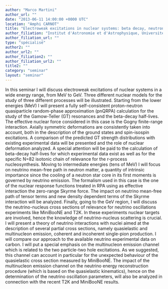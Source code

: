 ```yaml
---
author: "Marco Martini"
author_url: ""
date: "2013-06-11 14:00:00 +0000 UTC"
location: "Amphi CARNOT"
title: "Electroweak excitations in nuclear systems: beta decay, neutron stars, neutrino cross sections and oscillations"
author_filiation: "Institut d'Astronomie et d'Astrophysique, Université Libre de Bruxelles"
author_filiation_url: ""
type: "spécialisé"
author2: ""
author_url2: ""
author_filiation2: ""
author_filiation_url2: ""
title2: ""
category: "seminar" 
layout: "seminar"
---
```

In this seminar I will discuss electroweak excitations of nuclear systems in a wide energy range, from MeV to GeV. Three different nuclear models for the study of three different processes will be illustrated. Starting from the lower energies (MeV) I will present a fully self-consistent proton-neutron quasiparticle random-phase approximation (pnQRPA) calculation for the study of the Gamow-Teller (GT) resonances and the beta-decay half-lives. The effective nuclear force considered in this case is the Gogny finite-range interaction. Axially symmetric deformations are consistently taken into account, both in the description of the ground states and spin-isospin excitations. A comparison of the predicted GT strength distributions with existing experimental data will be presented and the role of nuclear deformation analyzed. A special attention will be paid to the calculation of beta-decay half-lives for which experimental data exist as well as for the specific N=82 isotonic chain of relevance for the r-process nucleosynthesis. Moving to intermediate energies (tens of MeV) I will focus on neutrino mean-free path in neutron matter, a quantity of intrinsic importance since the cooling of a neutron star core in its first moments is governed by neutrino emission. The formalism used in this case is the one of the nuclear response functions treated in RPA using as effective interaction the zero-range Skyrme force. The impact on neutrino mean-free path of tensor terms and new density dependent terms of the Skyrme interaction will be analyzed. Finally, going to the GeV region, I will discuss the neutrino-nucleus cross sections of relevance for neutrino oscillations experiments like MiniBooNE and T2K. In these experiments nuclear targets are involved, hence the knowledge of neutrino-nucleus scattering is crucial. I will present a theory of neutrino interactions with nuclei aimed at the description of several partial cross sections, namely quasielastic and multinucleon emission, coherent and incoherent single-pion production. I will compare our approach to the available neutrino experimental data on carbon. I will put a special emphasis on the multinucleon emission channel which is related to the two particle-two hole excitations. As we suggested, this channel can account in particular for the unexpected behaviour of the quasielastic cross section measured by MiniBooNE. The impact of the multinucleon emission channel on the neutrino energy reconstruction procedure (which is based on the quasielastic kinematics), hence on the determination of the neutrino oscillation parameters, will also be analyzed in connection with the recent T2K and MiniBooNE results.
